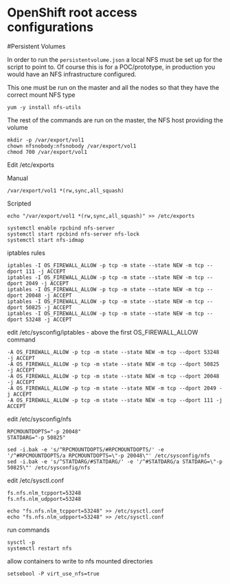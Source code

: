 OpenShift root access configurations
===

#Persistent Volumes

In order to run the `persistentvolume.json` a local NFS must be set up for the script to point to.  Of course this is for a POC/prototype, in production you would have an NFS infrastructure configured.

This one must be run on the master and all the nodes so that they have the correct mount NFS type

	yum -y install nfs-utils

The rest of the commands are run on the master, the NFS host providing the volume

	mkdir -p /var/export/vol1
	chown nfsnobody:nfsnobody /var/export/vol1
	chmod 700 /var/export/vol1

Edit /etc/exports

Manual

	/var/export/vol1 *(rw,sync,all_squash)

Scripted

	echo "/var/export/vol1 *(rw,sync,all_squash)" >> /etc/exports

	systemctl enable rpcbind nfs-server
	systemctl start rpcbind nfs-server nfs-lock 
	systemctl start nfs-idmap

iptables rules

	iptables -I OS_FIREWALL_ALLOW -p tcp -m state --state NEW -m tcp --dport 111 -j ACCEPT
	iptables -I OS_FIREWALL_ALLOW -p tcp -m state --state NEW -m tcp --dport 2049 -j ACCEPT
	iptables -I OS_FIREWALL_ALLOW -p tcp -m state --state NEW -m tcp --dport 20048 -j ACCEPT
	iptables -I OS_FIREWALL_ALLOW -p tcp -m state --state NEW -m tcp --dport 50825 -j ACCEPT
	iptables -I OS_FIREWALL_ALLOW -p tcp -m state --state NEW -m tcp --dport 53248 -j ACCEPT

edit /etc/sysconfig/iptables - above the first OS_FIREWALL_ALLOW command

	-A OS_FIREWALL_ALLOW -p tcp -m state --state NEW -m tcp --dport 53248 -j ACCEPT
	-A OS_FIREWALL_ALLOW -p tcp -m state --state NEW -m tcp --dport 50825 -j ACCEPT
	-A OS_FIREWALL_ALLOW -p tcp -m state --state NEW -m tcp --dport 20048 -j ACCEPT
	-A OS_FIREWALL_ALLOW -p tcp -m state --state NEW -m tcp --dport 2049 -j ACCEPT
	-A OS_FIREWALL_ALLOW -p tcp -m state --state NEW -m tcp --dport 111 -j ACCEPT

edit /etc/sysconfig/nfs

	RPCMOUNTDOPTS="-p 20048"
	STATDARG="-p 50825"
	
	sed -i.bak -e 's/^RPCMOUNTDOPTS/#RPCMOUNTDOPTS/' -e '/^#RPCMOUNTDOPTS/a RPCMOUNTDOPTS=\"-p 20048\"' /etc/sysconfig/nfs	
	sed -i.bak -e 's/^STATDARG/#STATDARG/' -e '/^#STATDARG/a STATDARG=\"-p 50825\"' /etc/sysconfig/nfs	

edit /etc/sysctl.conf

	fs.nfs.nlm_tcpport=53248
	fs.nfs.nlm_udpport=53248
	
	echo "fs.nfs.nlm_tcpport=53248" >> /etc/sysctl.conf
	echo "fs.nfs.nlm_udpport=53248" >> /etc/sysctl.conf

run commands

	sysctl -p
	systemctl restart nfs

allow containers to write to nfs mounted directories

	setsebool -P virt_use_nfs=true